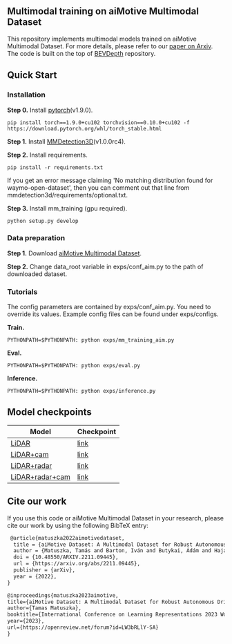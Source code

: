 ## Multimodal training on aiMotive Multimodal Dataset
This repository implements multimodal models trained on aiMotive Multimodal Dataset. For more details, please refer to our [paper on Arxiv](https://arxiv.org/abs/2211.09445).
The code is built on the top of [BEVDepth](https://github.com/Megvii-BaseDetection/BEVDepth) repository.

## Quick Start
### Installation
**Step 0.** Install [pytorch](https://pytorch.org/)(v1.9.0).
```shell
pip install torch==1.9.0+cu102 torchvision==0.10.0+cu102 -f https://download.pytorch.org/whl/torch_stable.html
```

**Step 1.** Install [MMDetection3D](https://github.com/open-mmlab/mmdetection3d/blob/master/docs/en/getting_started.md)(v1.0.0rc4).


**Step 2.** Install requirements.
```shell
pip install -r requirements.txt
```

If you get an error message claiming 'No matching distribution found for waymo-open-dataset', then you can comment out
that line from mmdetection3d/requirements/optional.txt.

**Step 3.** Install mm_training (gpu required).
```shell
python setup.py develop
```

### Data preparation
**Step 1.** Download [aiMotive Multimodal Dataset](https://github.com/aimotive/aimotive_dataset).

**Step 2.** Change data_root variable in exps/conf_aim.py to the path of downloaded dataset.

### Tutorials
The config parameters are contained by exps/conf_aim.py. You need to override its values. Example config files can be found under exps/configs.

**Train.**
```
PYTHONPATH=$PYTHONPATH: python exps/mm_training_aim.py
```
**Eval.**
```
PYTHONPATH=$PYTHONPATH: python exps/eval.py
```

**Inference.**
```
PYTHONPATH=$PYTHONPATH: python exps/inference.py
```

## Model checkpoints

| Model         | Checkpoint       |
| ------------- | ------------- |
| [LiDAR](https://adasworks-my.sharepoint.com/:u:/g/personal/tamas_matuszka_aimotive_com1/ERYCINdt669NmVPOjNx_BNEBfOOCHCUJqU9l7QQscN6sYw?e=GWtchi)  | [link](https://adasworks-my.sharepoint.com/:u:/g/personal/tamas_matuszka_aimotive_com1/EfhqkK4yMMVKqmE9WRkuzUkBEPGLhQPpaPX9pt__KLfRZw?e=4euhQr)  |
| [LiDAR+cam](https://adasworks-my.sharepoint.com/:u:/g/personal/tamas_matuszka_aimotive_com1/ET-4-eKDu5FCoG92npEBVlgBbVL-ckpBfxVPUYHsJrtgGQ?e=EpDLcE)  | [link](https://adasworks-my.sharepoint.com/:u:/g/personal/tamas_matuszka_aimotive_com1/EcU3gvbbbXVHgRvNA88D3RkB8-QegGGmzaQ03lbEVph8Bw?e=WPgd1E)  |
| [LiDAR+radar](https://adasworks-my.sharepoint.com/:u:/g/personal/tamas_matuszka_aimotive_com1/EQ5KKJBu4G9Irj-ImqP7mbABYs7Rdy2JxzLXgsHN9HuzJA?e=wNFqwl)  | [link](https://adasworks-my.sharepoint.com/:u:/g/personal/tamas_matuszka_aimotive_com1/EfYbJDNk3ddAlHfuwU6ebJEB1IM-TKCfWTYs9YEFIwTB5g?e=XyrUF8)  |
| [LiDAR+radar+cam](https://adasworks-my.sharepoint.com/:u:/g/personal/tamas_matuszka_aimotive_com1/EeHGiniCC8hMuciM9msEdIkB4RL0e2vgezrxSSiRlVKjQQ?e=s7lysC)  | [link](https://adasworks-my.sharepoint.com/:u:/g/personal/tamas_matuszka_aimotive_com1/EQlYxy4V15dAtv8bYpP7RrkBh4JXkbrtqN4egw4_RayODA?e=Fn7WfM)  |

## Cite our work
If you use this code or aiMotive Multimodal Dataset in your research, please cite our work by using the following BibTeX entry:

```latex
 @article{matuszka2022aimotivedataset,
  title = {aiMotive Dataset: A Multimodal Dataset for Robust Autonomous Driving with Long-Range Perception},
  author = {Matuszka, Tamás and Barton, Iván and Butykai, Ádám and Hajas, Péter and Kiss, Dávid and Kovács, Domonkos and Kunsági-Máté, Sándor and Lengyel, Péter and Németh, Gábor and Pető, Levente and Ribli, Dezső and Szeghy, Dávid and Vajna, Szabolcs and Varga, Bálint},
  doi = {10.48550/ARXIV.2211.09445},
  url = {https://arxiv.org/abs/2211.09445},
  publisher = {arXiv},
  year = {2022},
}

@inproceedings{matuszka2023aimotive,
title={aiMotive Dataset: A Multimodal Dataset for Robust Autonomous Driving with Long-Range Perception},
author={Tamas Matuszka},
booktitle={International Conference on Learning Representations 2023 Workshop on Scene Representations for Autonomous Driving},
year={2023},
url={https://openreview.net/forum?id=LW3bRLlY-SA}
}
```
